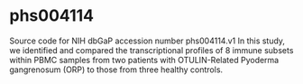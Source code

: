 # phs004114
Source code for NIH dbGaP accession number phs004114.v1
In this study, we identified and compared the transcriptional profiles of 8 immune subsets within PBMC samples from two patients with OTULIN-Related Pyoderma gangrenosum (ORP) to those from three healthy controls. 
